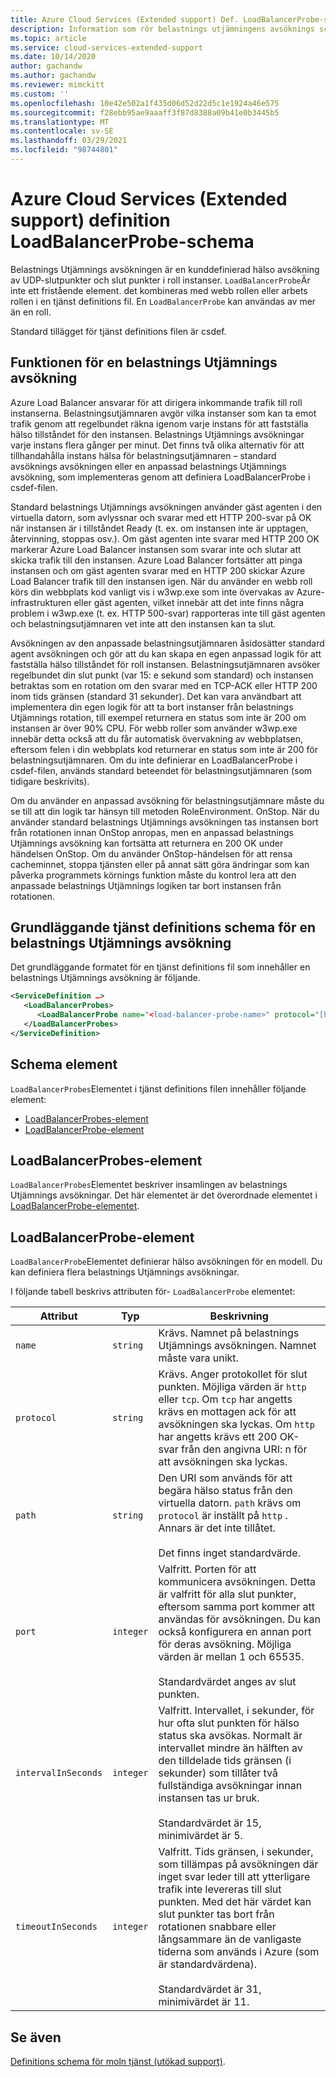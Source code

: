 ```yaml
---
title: Azure Cloud Services (Extended support) Def. LoadBalancerProbe-schema | Microsoft Docs
description: Information som rör belastnings utjämningens avsöknings schema för Cloud Services (utökad support)
ms.topic: article
ms.service: cloud-services-extended-support
ms.date: 10/14/2020
author: gachandw
ms.author: gachandw
ms.reviewer: mimckitt
ms.custom: ''
ms.openlocfilehash: 10e42e502a1f435d06d52d22d5c1e1924a46e575
ms.sourcegitcommit: f28ebb95ae9aaaff3f87d8388a09b41e0b3445b5
ms.translationtype: MT
ms.contentlocale: sv-SE
ms.lasthandoff: 03/29/2021
ms.locfileid: "98744801"
---
```

# <a name="azure-cloud-services-extended-support-definition-loadbalancerprobe-schema"></a>Azure Cloud Services (Extended support) definition LoadBalancerProbe-schema

Belastnings Utjämnings avsökningen är en kunddefinierad hälso avsökning av UDP-slutpunkter och slut punkter i roll instanser. `LoadBalancerProbe`Är inte ett fristående element. det kombineras med webb rollen eller arbets rollen i en tjänst definitions fil. En `LoadBalancerProbe` kan användas av mer än en roll.

Standard tillägget för tjänst definitions filen är csdef.

## <a name="the-function-of-a-load-balancer-probe"></a>Funktionen för en belastnings Utjämnings avsökning
Azure Load Balancer ansvarar för att dirigera inkommande trafik till roll instanserna. Belastningsutjämnaren avgör vilka instanser som kan ta emot trafik genom att regelbundet räkna igenom varje instans för att fastställa hälso tillståndet för den instansen. Belastnings Utjämnings avsökningar varje instans flera gånger per minut. Det finns två olika alternativ för att tillhandahålla instans hälsa för belastningsutjämnaren – standard avsöknings avsökningen eller en anpassad belastnings Utjämnings avsökning, som implementeras genom att definiera LoadBalancerProbe i csdef-filen.

Standard belastnings Utjämnings avsökningen använder gäst agenten i den virtuella datorn, som avlyssnar och svarar med ett HTTP 200-svar på OK när instansen är i tillståndet Ready (t. ex. om instansen inte är upptagen, återvinning, stoppas osv.). Om gäst agenten inte svarar med HTTP 200 OK markerar Azure Load Balancer instansen som svarar inte och slutar att skicka trafik till den instansen. Azure Load Balancer fortsätter att pinga instansen och om gäst agenten svarar med en HTTP 200 skickar Azure Load Balancer trafik till den instansen igen. När du använder en webb roll körs din webbplats kod vanligt vis i w3wp.exe som inte övervakas av Azure-infrastrukturen eller gäst agenten, vilket innebär att det inte finns några problem i w3wp.exe (t. ex. HTTP 500-svar) rapporteras inte till gäst agenten och belastningsutjämnaren vet inte att den instansen kan ta slut.

Avsökningen av den anpassade belastningsutjämnaren åsidosätter standard agent avsökningen och gör att du kan skapa en egen anpassad logik för att fastställa hälso tillståndet för roll instansen. Belastningsutjämnaren avsöker regelbundet din slut punkt (var 15: e sekund som standard) och instansen betraktas som en rotation om den svarar med en TCP-ACK eller HTTP 200 inom tids gränsen (standard 31 sekunder). Det kan vara användbart att implementera din egen logik för att ta bort instanser från belastnings Utjämnings rotation, till exempel returnera en status som inte är 200 om instansen är över 90% CPU. För webb roller som använder w3wp.exe innebär detta också att du får automatisk övervakning av webbplatsen, eftersom felen i din webbplats kod returnerar en status som inte är 200 för belastningsutjämnaren. Om du inte definierar en LoadBalancerProbe i csdef-filen, används standard beteendet för belastningsutjämnaren (som tidigare beskrivits).

Om du använder en anpassad avsökning för belastningsutjämnare måste du se till att din logik tar hänsyn till metoden RoleEnvironment. OnStop. När du använder standard belastnings Utjämnings avsökningen tas instansen bort från rotationen innan OnStop anropas, men en anpassad belastnings Utjämnings avsökning kan fortsätta att returnera en 200 OK under händelsen OnStop. Om du använder OnStop-händelsen för att rensa cacheminnet, stoppa tjänsten eller på annat sätt göra ändringar som kan påverka programmets körnings funktion måste du kontrol lera att den anpassade belastnings Utjämnings logiken tar bort instansen från rotationen.

## <a name="basic-service-definition-schema-for-a-load-balancer-probe"></a>Grundläggande tjänst definitions schema för en belastnings Utjämnings avsökning
 Det grundläggande formatet för en tjänst definitions fil som innehåller en belastnings Utjämnings avsökning är följande.

```xml
<ServiceDefinition …>
   <LoadBalancerProbes>
      <LoadBalancerProbe name="<load-balancer-probe-name>" protocol="[http|tcp]" path="<uri-for-checking-health-status-of-vm>" port="<port-number>" intervalInSeconds="<interval-in-seconds>" timeoutInSeconds="<timeout-in-seconds>"/>
   </LoadBalancerProbes>
</ServiceDefinition>
```

## <a name="schema-elements"></a>Schema element
`LoadBalancerProbes`Elementet i tjänst definitions filen innehåller följande element:

- [LoadBalancerProbes-element](#LoadBalancerProbes)
- [LoadBalancerProbe-element](#LoadBalancerProbe)

##  <a name="loadbalancerprobes-element"></a><a name="LoadBalancerProbes"></a> LoadBalancerProbes-element
`LoadBalancerProbes`Elementet beskriver insamlingen av belastnings Utjämnings avsökningar. Det här elementet är det överordnade elementet i [LoadBalancerProbe-elementet](#LoadBalancerProbe). 

##  <a name="loadbalancerprobe-element"></a><a name="LoadBalancerProbe"></a> LoadBalancerProbe-element
`LoadBalancerProbe`Elementet definierar hälso avsökningen för en modell. Du kan definiera flera belastnings Utjämnings avsökningar. 

I följande tabell beskrivs attributen för- `LoadBalancerProbe` elementet:

|Attribut|Typ|Beskrivning|
| ------------------- | -------- | -----------------|
| `name`              | `string` | Krävs. Namnet på belastnings Utjämnings avsökningen. Namnet måste vara unikt.|
| `protocol`          | `string` | Krävs. Anger protokollet för slut punkten. Möjliga värden är `http` eller `tcp`. Om `tcp` har angetts krävs en mottagen ack för att avsökningen ska lyckas. Om `http` har angetts krävs ett 200 OK-svar från den angivna URI: n för att avsökningen ska lyckas.|
| `path`              | `string` | Den URI som används för att begära hälso status från den virtuella datorn. `path` krävs om `protocol` är inställt på `http` . Annars är det inte tillåtet.<br /><br /> Det finns inget standardvärde.|
| `port`              | `integer` | Valfritt. Porten för att kommunicera avsökningen. Detta är valfritt för alla slut punkter, eftersom samma port kommer att användas för avsökningen. Du kan också konfigurera en annan port för deras avsökning. Möjliga värden är mellan 1 och 65535.<br /><br /> Standardvärdet anges av slut punkten.|
| `intervalInSeconds` | `integer` | Valfritt. Intervallet, i sekunder, för hur ofta slut punkten för hälso status ska avsökas. Normalt är intervallet mindre än hälften av den tilldelade tids gränsen (i sekunder) som tillåter två fullständiga avsökningar innan instansen tas ur bruk.<br /><br /> Standardvärdet är 15, minimivärdet är 5.|
| `timeoutInSeconds`  | `integer` | Valfritt. Tids gränsen, i sekunder, som tillämpas på avsökningen där inget svar leder till att ytterligare trafik inte levereras till slut punkten. Med det här värdet kan slut punkter tas bort från rotationen snabbare eller långsammare än de vanligaste tiderna som används i Azure (som är standardvärdena).<br /><br /> Standardvärdet är 31, minimivärdet är 11.|

## <a name="see-also"></a>Se även
[Definitions schema för moln tjänst (utökad support)](schema-csdef-file.md).